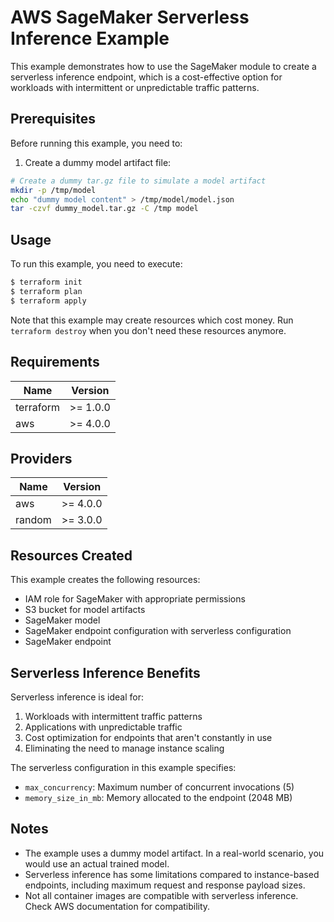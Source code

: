 # AWS SageMaker Serverless Inference Example

This example demonstrates how to use the SageMaker module to create a serverless inference endpoint, which is a cost-effective option for workloads with intermittent or unpredictable traffic patterns.

## Prerequisites

Before running this example, you need to:

1. Create a dummy model artifact file:

```bash
# Create a dummy tar.gz file to simulate a model artifact
mkdir -p /tmp/model
echo "dummy model content" > /tmp/model/model.json
tar -czvf dummy_model.tar.gz -C /tmp model
```

## Usage

To run this example, you need to execute:

```bash
$ terraform init
$ terraform plan
$ terraform apply
```

Note that this example may create resources which cost money. Run `terraform destroy` when you don't need these resources anymore.

## Requirements

| Name | Version |
|------|---------|
| terraform | >= 1.0.0 |
| aws | >= 4.0.0 |

## Providers

| Name | Version |
|------|---------|
| aws | >= 4.0.0 |
| random | >= 3.0.0 |

## Resources Created

This example creates the following resources:

- IAM role for SageMaker with appropriate permissions
- S3 bucket for model artifacts
- SageMaker model
- SageMaker endpoint configuration with serverless configuration
- SageMaker endpoint

## Serverless Inference Benefits

Serverless inference is ideal for:

1. Workloads with intermittent traffic patterns
2. Applications with unpredictable traffic
3. Cost optimization for endpoints that aren't constantly in use
4. Eliminating the need to manage instance scaling

The serverless configuration in this example specifies:
- `max_concurrency`: Maximum number of concurrent invocations (5)
- `memory_size_in_mb`: Memory allocated to the endpoint (2048 MB)

## Notes

- The example uses a dummy model artifact. In a real-world scenario, you would use an actual trained model.
- Serverless inference has some limitations compared to instance-based endpoints, including maximum request and response payload sizes.
- Not all container images are compatible with serverless inference. Check AWS documentation for compatibility.
